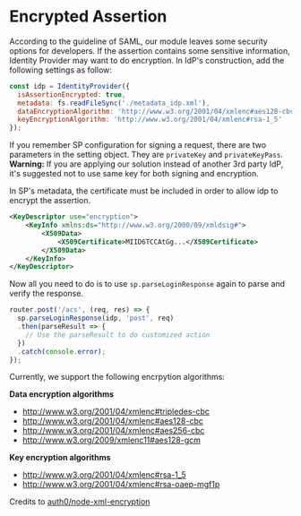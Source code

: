 # Encrypted Assertion

According to the guideline of SAML, our module leaves some security options for developers. If the assertion contains some sensitive information, Identity Provider may want to do encryption. In IdP's construction, add the following settings as follow:

```javascript
const idp = IdentityProvider({
  isAssertionEncrypted: true,
  metadata: fs.readFileSync('./metadata_idp.xml'),
  dataEncryptionAlgorithm: 'http://www.w3.org/2001/04/xmlenc#aes128-cbc',
  keyEncryptionAlgorithm: 'http://www.w3.org/2001/04/xmlenc#rsa-1_5' 
});
```

If you remember SP configuration for signing a request, there are two parameters in the setting object. They are `privateKey` and `privateKeyPass`. **Warning:** If you are applying our solution instead of another 3rd party IdP, it's suggested not to use same key for both signing and encryption.

In SP's metadata, the certificate must be included in order to allow idp to encrypt the assertion.

```xml
<KeyDescriptor use="encryption">
    <KeyInfo xmlns:ds="http://www.w3.org/2000/09/xmldsig#">
        <X509Data>
            <X509Certificate>MIID6TCCAtGg...</X509Certificate>
        </X509Data>
    </KeyInfo>
</KeyDescriptor>
```

Now all you need to do is to use `sp.parseLoginResponse` again to parse and verify the response.

```javascript
router.post('/acs', (req, res) => {
  sp.parseLoginResponse(idp, 'post', req)
  .then(parseResult => {
    // Use the parseResult to do customized action
  })
  .catch(console.error);
});
```

Currently, we support the following encrpytion algorithms:

**Data encryption algorithms**
* http://www.w3.org/2001/04/xmlenc#tripledes-cbc
* http://www.w3.org/2001/04/xmlenc#aes128-cbc
* http://www.w3.org/2001/04/xmlenc#aes256-cbc
* http://www.w3.org/2009/xmlenc11#aes128-gcm

**Key encryption algorithms**
* http://www.w3.org/2001/04/xmlenc#rsa-1_5
* http://www.w3.org/2001/04/xmlenc#rsa-oaep-mgf1p

Credits to [auth0/node-xml-encryption](https://github.com/auth0/node-xml-encryption)
